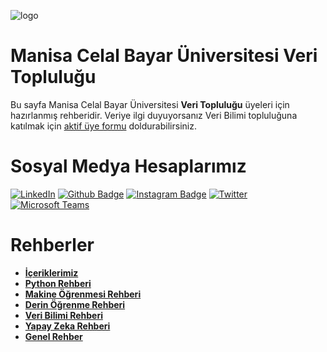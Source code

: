 ![logo](https://i.hizliresim.com/e9305l2.jpg)
#       Manisa Celal Bayar Üniversitesi Veri Topluluğu #

Bu sayfa Manisa Celal Bayar Üniversitesi **Veri Topluluğu** üyeleri için hazırlanmış rehberidir.
Veriye ilgi duyuyorsanız Veri Bilimi topluluğuna katılmak için [aktif üye formu](https://docs.google.com/forms/d/e/1FAIpQLSevtsJGBewpxEZKshCNOl_mlSiwHjY2eSxp8iwwGUICOuwuhg/viewform) doldurabilirsiniz.


# Sosyal Medya Hesaplarımız

[![LinkedIn](https://img.shields.io/badge/LinkedIn-%230077B5.svg?&style=flat-square&logo=linkedin&logoColor=white)](https://www.linkedin.com/company/verimcbu/)
[![Github Badge](https://img.shields.io/badge/-Github-000?style=quare&labelColor=000&logo=Github&logoColor=white&link=link)](https://github.com/MCBU-Veri-Toplulugu)
[![Instagram Badge](https://img.shields.io/badge/-Instagram-C13584?style=flat-quare&labelColor=C13584&logo=instagram&logoColor=white&link=link)](https://www.instagram.com/verimcbu/)    [![Twitter](https://img.shields.io/badge/Twitter-%231DA1F2.svg?&style=flat-square&logo=twitter&logoColor=white)](https://twitter.com/verimcbu)
[![Microsoft Teams](https://img.shields.io/badge/%20-Microsoft%20Teams-blue)](https://teams.microsoft.com/l/team/19%3a1CRwwN4CIxhszcmwMP21pOHAIIfz5NqqpnHvzTpdggI1%40thread.tacv2/conversations?groupId=43c41ff4-f472-4916-9b28-08e813dc9ed1&tenantId=e21375a3-27e8-43e1-9c27-82155d13eb80)


# Rehberler
* **[İçeriklerimiz](https://github.com/Furk4nBulut/Veri-Toplulugu-Rehber/blob/main/%C4%B0%C3%A7eriklerimiz.md)**
* **[Python Rehberi](https://github.com/Furk4nBulut/Veri-Billimi-Toplulugu-Rehber/blob/main/Python.md)**
* **[Makine Öğrenmesi Rehberi](https://github.com/Furk4nBulut/Rehber/blob/main/Makine-%C3%96%C4%9Frenmesi.md)** 
* **[Derin Öğrenme Rehberi](https://github.com/Furk4nBulut/Rehber/blob/main/Derin-%C3%96%C4%9Frenme.md)**
* **[Veri Bilimi Rehberi](https://github.com/Furk4nBulut/Rehber/blob/main/Veri-Bilimi.md)**
* **[Yapay Zeka Rehberi](https://github.com/Furk4nBulut/Rehber/blob/main/Yapay-Zeka.md)**
* **[Genel Rehber](https://github.com/Furk4nBulut/Veri-Billimi-Toplulugu-Rehber/blob/main/Genel-Rehber.md)**
